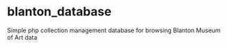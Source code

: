 # blanton_database
Simple php collection management database for browsing Blanton Museum of Art data
